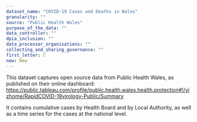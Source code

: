 ```yaml
---
dataset_name: "COVID-19 Cases and Deaths in Wales"
granularity: ""
source: "Public Health Wales"
purpose_of_the_data: ""
data_controller: ""
dpia_inclusion: ""
data_processor_organisations: ""
collecting_and_sharing_governance: ""
first_letter: C
new: New
---
```

This dataset captures open source data from Public Health Wales, as published on their online dashboard: https://public.tableau.com/profile/public.health.wales.health.protection#!/vizhome/RapidCOVID-19virology-Public/Summary

It contains cumulative cases by Health Board and by Local Authority, as well as a time series for the cases at the national level.
